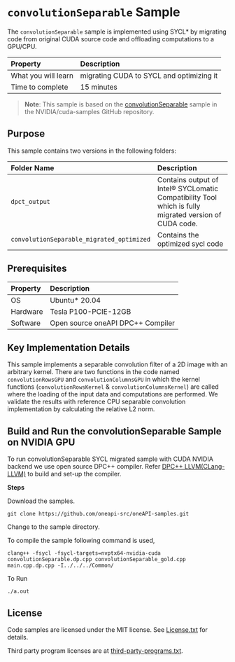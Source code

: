 ﻿# `convolutionSeparable` Sample

The `convolutionSeparable` sample is implemented using SYCL* by migrating code from original CUDA source code and offloading computations to a GPU/CPU.

| Property               | Description
|:---                    |:---
| What you will learn    | migrating CUDA to SYCL and optimizing it
| Time to complete       | 15 minutes

>**Note**: This sample is based on the [convolutionSeparable](https://github.com/NVIDIA/cuda-samples/tree/master/Samples/2_Concepts_and_Techniques/convolutionSeparable) sample in the NVIDIA/cuda-samples GitHub repository.


## Purpose 

This sample contains two versions in the following folders:

| Folder Name                   | Description
|:---                           |:---
| `dpct_output`              | Contains output of Intel® SYCLomatic Compatibility Tool which is fully migrated version of CUDA code. 
| `convolutionSeparable_migrated_optimized`            | Contains the optimized sycl code 



## Prerequisites

| Property              | Description
|:---                   |:---
| OS                    | Ubuntu* 20.04
| Hardware              | Tesla P100-PCIE-12GB
| Software              | Open source oneAPI DPC++ Compiler

## Key Implementation Details

This sample implements a separable convolution filter of a 2D image with an arbitrary kernel. There are two functions in the code named `convolutionRowsGPU` and `convolutionColumnsGPU` in which the kernel functions (`convolutionRowsKernel` & `convolutionColumnsKernel`) are called where the loading of the input data and computations are performed. We validate the results with reference CPU separable convolution implementation by calculating the relative L2 norm.

## Build and Run the convolutionSeparable Sample on NVIDIA GPU

To run convolutionSeparable SYCL migrated sample with CUDA NVIDIA backend we use open source DPC++ compiler. Refer [DPC++ LLVM(CLang-LLVM)](https://www.intel.com/content/www/us/en/developer/articles/technical/compiling-sycl-with-different-gpus.html#:~:text=their%20short%20descriptions.-,DPC%2B%2B%2DLLVM%20(CLang%2DLLVM),-The%20Data%20Parallel) to build and set-up the compiler.

**Steps**

Download the samples.

`git clone https://github.com/oneapi-src/oneAPI-samples.git`

Change to the sample directory.

To compile the sample following command is used,

`clang++ -fsycl -fsycl-targets=nvptx64-nvidia-cuda convolutionSeparable.dp.cpp convolutionSeparable_gold.cpp main.cpp.dp.cpp -I../../../Common/` 

To Run

`./a.out`

## License
Code samples are licensed under the MIT license. See
[License.txt](https://github.com/oneapi-src/oneAPI-samples/blob/master/License.txt) for details.

Third party program licenses are at [third-party-programs.txt](https://github.com/oneapi-src/oneAPI-samples/blob/master/third-party-programs.txt).

